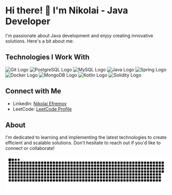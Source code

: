 # Hi there! 👋 I'm Nikolai - Java Developer

I'm passionate about Java development and enjoy creating innovative solutions. Here's a bit about me:

## Technologies I Work With

<p float="left">
  <img src="https://cdn.jsdelivr.net/gh/devicons/devicon/icons/git/git-original.svg" height="30" alt="Git Logo">
  <img src="https://cdn.jsdelivr.net/gh/devicons/devicon/icons/postgresql/postgresql-original.svg" height="30" alt="PostgreSQL Logo">
  <img src="https://cdn.jsdelivr.net/gh/devicons/devicon/icons/mysql/mysql-original.svg" height="30" alt="MySQL Logo">
  <img src="https://cdn.jsdelivr.net/gh/devicons/devicon/icons/java/java-original.svg" height="30" alt="Java Logo">
  <img src="https://cdn.jsdelivr.net/gh/devicons/devicon/icons/spring/spring-original.svg" height="30" alt="Spring Logo">
  <img src="https://cdn.jsdelivr.net/gh/devicons/devicon/icons/docker/docker-original.svg" height="30" alt="Docker Logo">
  <img src="https://cdn.jsdelivr.net/gh/devicons/devicon/icons/mongodb/mongodb-original.svg" height="30" alt="MongoDB Logo">
  <img src="https://cdn.jsdelivr.net/gh/devicons/devicon/icons/kotlin/kotlin-original.svg" height="30" alt="Kotlin Logo">
  <img src="https://cdn.jsdelivr.net/gh/devicons/devicon/icons/solidity/solidity-original.svg" height="30" alt="Solidity Logo">
</p>

## Connect with Me

- LinkedIn: [Nikolai Efremov](https://www.linkedin.com/in/nikolai-efremov/)
- LeetCode: [LeetCode Profile](https://img.shields.io/badge/dynamic/json?style=for-the-badge&labelColor=black&color=%23ffa116&label=Solved&query=solvedOverTotal&url=https%3A%2F%2Fbadge.xyli.tech/%2Fapi%2Fusers%2Fefremnikolaus&logo=leetcode&logoColor=yellow)

## About

I'm dedicated to learning and implementing the latest technologies to create efficient and scalable solutions. Don't hesitate to reach out if you'd like to connect or collaborate!


![snake animation](https://github.com/efremnikolaus/efremnikolaus/blob/output/github-contribution-grid-snake.svg)

###
